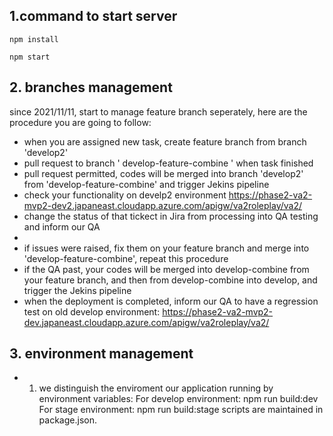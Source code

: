 
## 1.command to start server ##

```
npm install

npm start
```
 ## 2. branches management ##

 since 2021/11/11, start to manage feature branch seperately, here are the procedure you are going to follow:
 - when you are assigned new task, create feature branch from branch 'develop2'
 - pull request to branch ' develop-feature-combine ' when task finished
 - pull request permitted, codes will be merged into branch 'develop2' from 'develop-feature-combine' and trigger Jekins pipeline
 - check your functionality on develp2 environment 
 https://phase2-va2-mvp2-dev2.japaneast.cloudapp.azure.com/apigw/va2roleplay/va2/
- change the status of that tickect in Jira from processing into QA testing and inform our QA
- 
- if issues were raised, fix them on your feature branch and merge into 'develop-feature-combine', repeat this procedure
- if the QA past, your codes will be merged into develop-combine from your feature branch, and then from develop-combine into develop, and trigger the Jekins pipeline
- when the deployment is completed, inform our QA to have a regression test on old develop environment:
https://phase2-va2-mvp2-dev.japaneast.cloudapp.azure.com/apigw/va2roleplay/va2/

## 3. environment management ##
- 1. we distinguish the enviroment our application running by environment variables:
For develop environment:
npm run build:dev
For stage environment:
npm run build:stage
scripts are maintained in package.json.